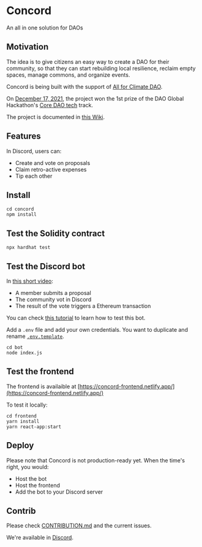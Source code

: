 # Concord

An all in one solution for DAOs

## Motivation

The idea is to give citizens an easy way to create a DAO for their community, so that they can start rebuilding local resilience, reclaim empty spaces, manage commons, and organize events.

Concord is being built with the support of [All for Climate DAO](https://twitter.com/all4climatedao).

On [December 17, 2021](https://youtu.be/q6Nzmdynfy4?t=1679), the project won the 1st prize of the DAO Global Hackathon's [Core DAO tech](https://gitcoin.co/issue/dao-global-hackathon/open-lane/2/100027110) track.

The project is documented in [this Wiki](https://github.com/AllForClimate/concord/wiki).

## Features

In Discord, users can:

- Create and vote on proposals
- Claim retro-active expenses
- Tip each other

## Install

```
cd concord
npm install
```

## Test the Solidity contract

```
npx hardhat test
```

## Test the Discord bot

In [this short video](https://youtu.be/0LOVJoY1Lc0):

- A member submits a proposal 
- The community vot in Discord
- The result of the vote triggers a Ethereum transaction 

You can check [this tutorial](https://anidiots.guide/getting-started/getting-started-long-version/) to learn how to test this bot.

Add a `.env` file and add your own credentials. You want to duplicate and rename [`.env.template`](https://github.com/AllForClimate/concord/blob/main/discord/.env.example).

```
cd bot
node index.js
```

## Test the frontend

The frontend is availaible at [https://concord-frontend.netlify.app/](https://concord-frontend.netlify.app/)

To test it locally:

```
cd frontend
yarn install
yarn react-app:start
```

## Deploy 

Please note that Concord is not production-ready yet. When the time's right, you would: 

- Host the bot
- Host the frontend
- Add the bot to your Discord server

## Contrib

Please check [CONTRIBUTION.md](https://github.com/AllForClimate/concord/blob/develop/CONTRIBUTION.md) and the current issues.

We're available in [Discord](https://discord.gg/uSxzJp3J76).
